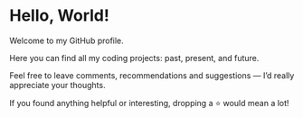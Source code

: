 # Hello, World!

Welcome to my GitHub profile.

Here you can find all my coding projects: past, present, and future.

Feel free to leave comments, recommendations and suggestions — I’d really appreciate your thoughts.

If you found anything helpful or interesting, dropping a ⭐ would mean a lot!
